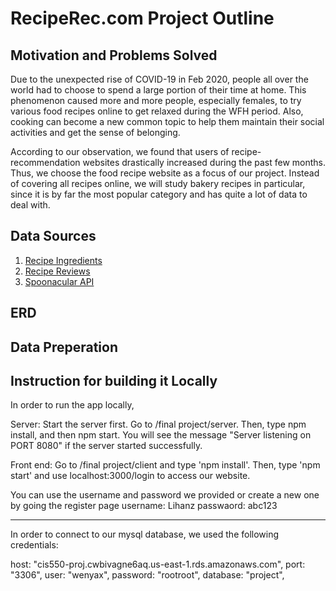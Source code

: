 # RecipeRec.com Project Outline

## Motivation and Problems Solved
Due to the unexpected rise of COVID-19 in Feb 2020, people all over the world had to choose to spend a large portion of their time at home. This phenomenon caused more and more people, especially females, to try various food recipes online to get relaxed during the WFH period. Also, cooking can become a new common topic to help them maintain their social activities and get the sense of belonging.	

According to our observation, we found that users of recipe-recommendation websites drastically increased during the past few months. Thus, we choose the food recipe website as a focus of our project. Instead of covering all recipes online, we will study bakery recipes in particular, since it is by far the most popular category and has quite a lot of data to deal with. 

## Data Sources

1. [Recipe Ingredients](https://www.kaggle.com/kanaryayi/recipe-ingredients-and-reviews?select=clean_recipes.csv) 
2. [Recipe Reviews](https://www.kaggle.com/kanaryayi/recipe-ingredients-and-reviews?select=reviews.csv)
3. [Spoonacular API](https://spoonacular.com/food-api/docs#Search-Recipes-Complex)

## ERD

## Data Preperation


## Instruction for building it Locally

In order to run the app locally, 

Server:
Start the server first. Go to /final project/server. Then, type npm install, and then npm start. You will see  the message "Server listening on PORT 8080" if the server started successfully.

Front end:
Go to /final project/client and type 'npm install'. Then, type 'npm start' and use 
localhost:3000/login to access our website. 

You can use the username and password we provided or create a new one by going the register page
username: Lihanz
passwaord: abc123

- - - - - -  - - - - - -  - - - - - -  - - - - - -  - - - - - - 

In order to connect to our mysql database, we used the following credentials:

 host: "cis550-proj.cwbivagne6aq.us-east-1.rds.amazonaws.com",
  port: "3306",
  user: "wenyax",
  password: "rootroot",
  database: "project",


